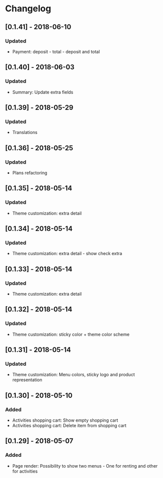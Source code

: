 # Changelog

## [0.1.41] - 2018-06-10
### Updated
- Payment: deposit - total - deposit and total

## [0.1.40] - 2018-06-03
### Updated
- Summary: Update extra fields

## [0.1.39] - 2018-05-29
### Updated
- Translations

## [0.1.36] - 2018-05-25
### Updated
- Plans refactoring

## [0.1.35] - 2018-05-14
### Updated
- Theme customization: extra detail

## [0.1.34] - 2018-05-14
### Updated
- Theme customization: extra detail - show check extra

## [0.1.33] - 2018-05-14
### Updated
- Theme customization: extra detail

## [0.1.32] - 2018-05-14
### Updated
- Theme customization: sticky color + theme color scheme

## [0.1.31] - 2018-05-14
### Updated
- Theme customization: Menu colors, sticky logo and product representation

## [0.1.30] - 2018-05-10
### Added
- Activities shopping cart: Show empty shopping cart
- Activities shopping cart: Delete item from shopping cart

## [0.1.29] - 2018-05-07
### Added
- Page render: Possibility to show two menus - One for renting and other for activities